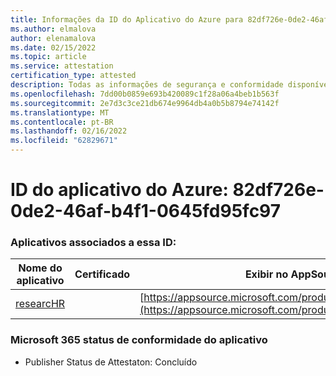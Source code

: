 ```yaml
---
title: Informações da ID do Aplicativo do Azure para 82df726e-0de2-46af-b4f1-0645fd95fc97
ms.author: elmalova
author: elenamalova
ms.date: 02/15/2022
ms.topic: article
ms.service: attestation
certification_type: attested
description: Todas as informações de segurança e conformidade disponíveis para 82df726e-0de2-46af-b4f1-0645fd95fc97.
ms.openlocfilehash: 7dd00b0859e693b420089c1f28a06a4beb1b563f
ms.sourcegitcommit: 2e7d3c3ce21db674e9964db4a0b5b8794e74142f
ms.translationtype: MT
ms.contentlocale: pt-BR
ms.lasthandoff: 02/16/2022
ms.locfileid: "62829671"
---
```

# <a name="azure-app-id-82df726e-0de2-46af-b4f1-0645fd95fc97"></a>ID do aplicativo do Azure: 82df726e-0de2-46af-b4f1-0645fd95fc97


### <a name="apps-associated-with-this-id"></a>Aplicativos associados a essa ID:
| **Nome do aplicativo** | **Certificado** | **Exibir no AppSource** |
|--------------|---------------|-----------------------|
| [researcHR](https://docs.microsoft.com/microsoft-365-app-certification/forward/WA200002557) |  | [https://appsource.microsoft.com/product/office/WA200002557](https://appsource.microsoft.com/product/office/WA200002557) |

### <a name="microsoft-365-app-compliance-status"></a>Microsoft 365 status de conformidade do aplicativo
- Publisher Status de Attestaton: Concluído

